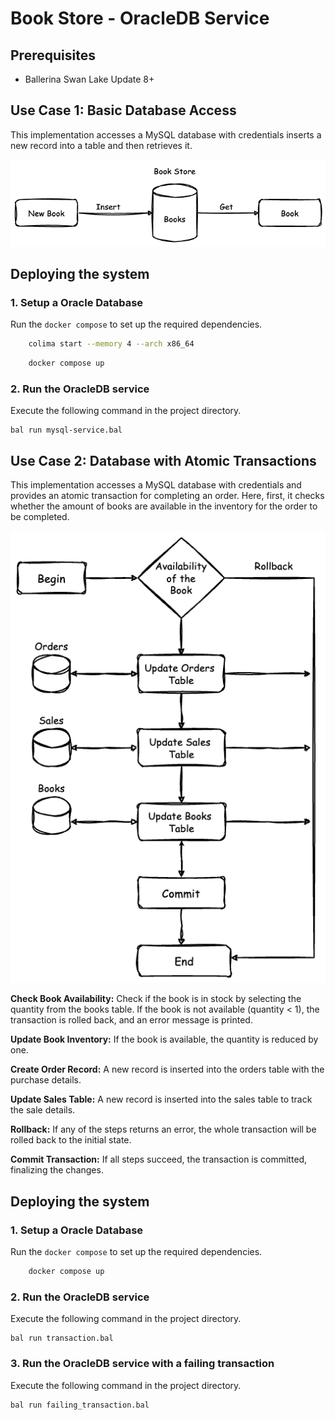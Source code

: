 # Book Store - OracleDB Service

## Prerequisites

- Ballerina Swan Lake Update 8+

## Use Case 1: Basic Database Access

This implementation accesses a MySQL database with credentials inserts a new record into a table and then retrieves it.

![Database Access](./resources/db_access.png)

## Deploying the system

### 1. Setup a Oracle Database

Run the `docker compose` to set up the required dependencies.

```bash
    colima start --memory 4 --arch x86_64
```

```sh
    docker compose up
```

### 2. Run the OracleDB service

Execute the following command in the project directory.

```ballerina
bal run mysql-service.bal
```

## Use Case 2: Database with Atomic Transactions

This implementation accesses a MySQL database with credentials and provides an atomic transaction for completing an order. Here, first, it checks whether the amount of books are available in the inventory for the order to be completed.

![Database with Atomic Transactions](./resources/transaction.png)

**Check Book Availability:** Check if the book is in stock by selecting the quantity from the books table. If the book is not available (quantity < 1), the transaction is rolled back, and an error message is printed.

**Update Book Inventory:** If the book is available, the quantity is reduced by one.

**Create Order Record:** A new record is inserted into the orders table with the purchase details.

**Update Sales Table:** A new record is inserted into the sales table to track the sale details.

**Rollback:** If any of the steps returns an error, the whole transaction will be rolled back to the initial state.

**Commit Transaction:** If all steps succeed, the transaction is committed, finalizing the changes.

## Deploying the system

### 1. Setup a Oracle Database

Run the `docker compose` to set up the required dependencies.

```sh
    docker compose up
```

### 2. Run the OracleDB service

Execute the following command in the project directory.

```ballerina
bal run transaction.bal
```

### 3. Run the OracleDB service with a failing transaction

Execute the following command in the project directory.

```ballerina
bal run failing_transaction.bal
```
